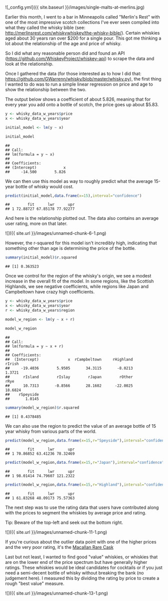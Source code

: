 ![_config.yml]({{ site.baseurl }}/images/single-malts-at-merlins.jpg)

Earlier this month, I went to a bar in Minneapolis called "Merlin's Rest" with one of the most impressive scotch collections I've ever seen compiled into what they called the whisky bible (see: <http://merlinsrest.com/whiskywhiskey/the-whisky-bible/>). Certain whiskies aged about 30 years ran over $200 for a single pour. This got me thinking a lot about the relationship of the age and price of whisky.

So I did what any reasonable person did and found an API (<https://github.com/WhiskeyProject/whiskey-api>) to scrape the data and look at the relationship.

Once I gathered the data (for those interested as to how I did that: <https://github.com/GWarrenn/whisky/blob/master/whisky.py>), the first thing I wanted to do was to run a simple linear regression on price and age to show the relationship between the two.

The output below shows a coefficient of about 5.826, meaning that for every year you add onto a bottle of scotch, the price goes up about $5.83.

``` r
y <- whisky_data_w_years$price
x <- whisky_data_w_years$year

initial_model <- lm(y ~ x)

initial_model
```

    ## 
    ## Call:
    ## lm(formula = y ~ x)
    ## 
    ## Coefficients:
    ## (Intercept)            x  
    ##     -14.500        5.826

We can then use this model as way to roughly predict what the average 15-year bottle of whisky would cost.

``` r
predict(initial_model,data.frame(x=15),interval="confidence")
```

    ##        fit      lwr      upr
    ## 1 72.88727 67.85178 77.92277

And here is the relationship plotted out. The data also contains an average user rating, more on that later.

![]({{ site.url }}/images/unnamed-chunk-6-1.png)

However, the r-squared for this model isn't incredibly high, indicating that something other than age is determining the price of the bottle.

``` r
summary(initial_model)$r.squared
```

    ## [1] 0.363523

Once we control for the region of the whisky's origin, we see a modest increase in the overall fit of the model. In some regions, like the Scottish Highlands, we see negative coefficients, while regions like Japan and Campbeltown have crazy high coefficients.

``` r
y <- whisky_data_w_years$price
x <- whisky_data_w_years$year
r <- whisky_data_w_years$region

model_w_region <- lm(y ~ x + r)

model_w_region
```

    ## 
    ## Call:
    ## lm(formula = y ~ x + r)
    ## 
    ## Coefficients:
    ##  (Intercept)             x  rCampbeltown     rHighland        rIrish  
    ##     -19.4036        5.9505       34.3115       -8.0213        1.3721  
    ##      rIsland        rIslay        rJapan        rOther          rRye  
    ##      10.7313       -0.8566       28.1602      -22.0025       18.6824  
    ##    rSpeyside  
    ##       1.0145

``` r
summary(model_w_region)$r.squared
```

    ## [1] 0.4378485

We can also use the region to predict the value of an average bottle of 15 year whisky from various parts of the world.

``` r
predict(model_w_region,data.frame(x=15,r="Speyside"),interval="confidence")
```

    ##        fit      lwr      upr
    ## 1 70.86852 63.41236 78.32469

``` r
predict(model_w_region,data.frame(x=15,r="Japan"),interval="confidence")
```

    ##        fit      lwr      upr
    ## 1 98.01414 74.79607 121.2322

``` r
predict(model_w_region,data.frame(x=15,r="Highland"),interval="confidence")
```

    ##        fit      lwr      upr
    ## 1 61.83268 48.09173 75.57363

The next step was to use the rating data that users have contributed along with the prices to segment the whiskies by average price and rating.

Tip: Beware of the top-left and seek out the bottom right.

![]({{ site.url }}/images/unnamed-chunk-11-1.png)

If you're curious about the outlier data point with one of the higher prices and the very poor rating, it's the [Macallan Rare Cask](https://tinyurl.com/y6vg5jyy)

Last but not least, I wanted to find good "value" whiskies, or whiskies that are on the lower end of the price spectrum but have generally higher ratings. These whiskies would be ideal candidates for cocktails or if you just need a semi-decent bottle of whisky without breaking the bank (no judgement here). I measured this by dividing the rating by price to create a rough "best value" measure.

![]({{ site.url }}/images/unnamed-chunk-13-1.png)
